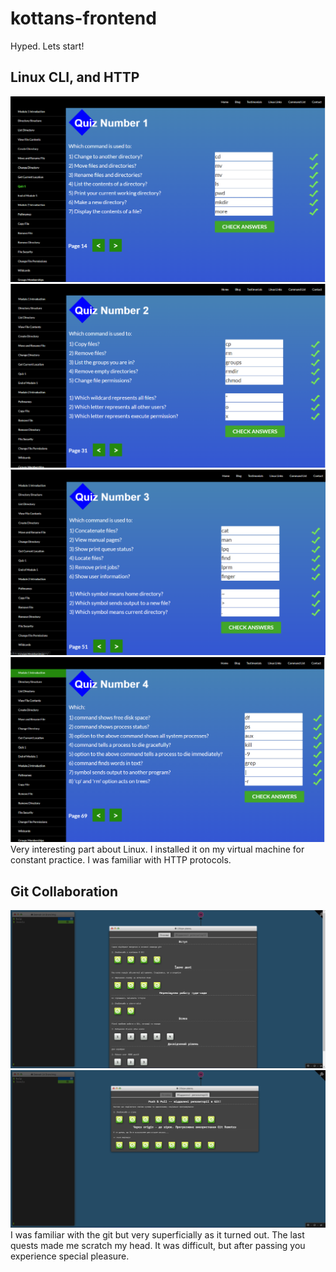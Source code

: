 # kottans-frontend
Hyped. Lets start!

## Linux CLI, and HTTP
![alt text](https://github.com/H0us5/kottans-frontend/blob/main/task_linux_cli/module%201.png?raw=true)
![alt text](https://github.com/H0us5/kottans-frontend/blob/8867c780921915af450600730bb3c910fd0c8f41/task_linux_cli/module%202.png)
![alt text](https://github.com/H0us5/kottans-frontend/blob/2c30b861742db9dd2ea67d0d41222e70dbe4ac44/task_linux_cli/module%203.png)
![alt text](https://github.com/H0us5/kottans-frontend/blob/2c30b861742db9dd2ea67d0d41222e70dbe4ac44/task_linux_cli/module%204.png)
Very interesting part about Linux. I installed it on my virtual machine for constant practice. I was familiar with HTTP protocols.

## Git Collaboration
![alt text](https://github.com/H0us5/kottans-frontend/blob/236e4824599f0a54045d22eb1fa26c07fee2d6db/task_git_collaboration/git1.png)
![alt text](https://github.com/H0us5/kottans-frontend/blob/236e4824599f0a54045d22eb1fa26c07fee2d6db/task_git_collaboration/git2.png)
I was familiar with the git but very superficially as it turned out. The last quests made me scratch my head. It was difficult, but after passing you experience special pleasure.

